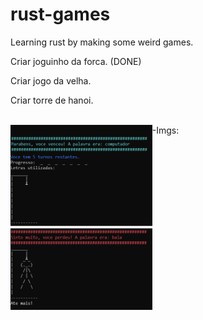 # rust-games
Learning rust by making some weird games.

Criar joguinho da forca. (DONE)

Criar jogo da velha.

Criar torre de hanoi.

<br>
-Imgs:

<img align="left" width="45%" src="./img/hangman.png">
